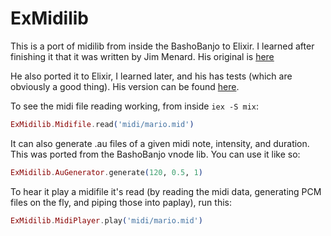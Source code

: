 # ExMidilib

This is a port of midilib from inside the BashoBanjo to Elixir.  I learned after
finishing it that it was written by Jim Menard.  His original is
[here](https://github.com/jimm/erlang-midilib)

He also ported it to Elixir, I learned later, and his has tests (which are
obviously a good thing).  His version can be found
[here](https://github.com/jimm/elixir/tree/master/midifile).

To see the midi file reading working, from inside `iex -S mix`:

```elixir
ExMidilib.Midifile.read('midi/mario.mid')
```

It can also generate .au files of a given midi note, intensity, and duration.
This was ported from the BashoBanjo vnode lib.  You can use it like so:

```elixir
ExMidilib.AuGenerator.generate(120, 0.5, 1)
```

To hear it play a midifile it's read (by reading the midi data, generating PCM
files on the fly, and piping those into paplay), run this:

```elixir
ExMidilib.MidiPlayer.play('midi/mario.mid')
```
